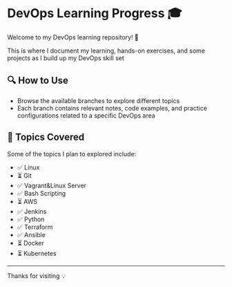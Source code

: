 # DevOps Learning Progress 🎓

Welcome to my DevOps learning repository! 🚀

This is where I document my learning, hands-on exercises, and some projects as I build up my DevOps skill set

## 🔍 How to Use

- Browse the available branches to explore different topics
- Each branch contains relevant notes, code examples, and practice configurations related to a specific DevOps area

## 🎯 Topics Covered

Some of the topics I plan to explored include:

- ✅ Linux
- ⏳ Git
- ✅ Vagrant&Linux Server
- ✅ Bash Scripting
- ⏳ AWS
- ✅ Jenkins
- ✅ Python
- ✅ Terraform
- ✅ Ansible
- ⏳ Docker
- ⏳ Kubernetes

---
Thanks for visiting 💡
